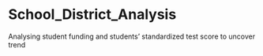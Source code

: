 # School_District_Analysis
Analysing student funding and students’ standardized test score to uncover trend
